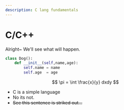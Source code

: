 ```yaml
---
description: C lang fundamentals
---
```


# C/C++

Alright~ We'll see what will happen.

```python
class Dog():
    def __init__(self,name,age):
        self.name = name
        self.age  = age
```

$$
\pi = \int \frac{x}{y} dxdy
$$

* C is a simple language
* No its not.
* ~~See this sentence is striked out...~~

